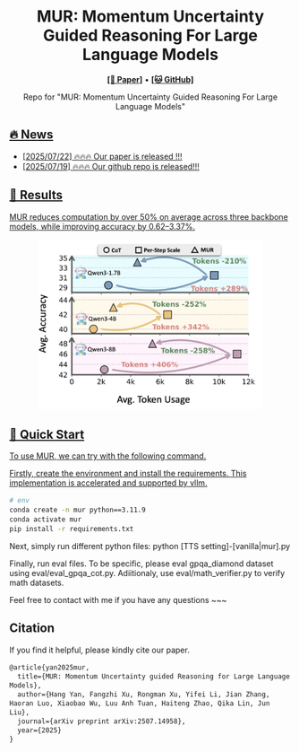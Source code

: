 <h1 align="center">
MUR: Momentum Uncertainty Guided Reasoning For Large
Language Models
</h1>

<p align="center">
  <!-- <a href="https://github.com/yayayacc/MUR/"><b>[🌐 PyPi Package]</b></a> • -->
  <a href="https://arxiv.org/abs/2507.14958"><b>[📜 Paper]</b></a> •
  <a href="https://github.com/yayayacc/MUR/"><b>[🐱 GitHub]</b></a>
  
</p>

<p align="center"> Repo for "MUR: Momentum Uncertainty Guided Reasoning For Large Language Models</a>"</p>
<a href="https://arxiv.org/abs/2507.14958" target="_blank">

## 🔥 News

- [2025/07/22] 🔥🔥🔥 Our paper is released !!!
- [2025/07/19] 🔥🔥🔥 Our github repo is released!!!

## 📖 Results

MUR reduces computation by over 50\% on average across three backbone models, while improving accuracy by 0.62–3.37\%.

<p align="center">
    <img src="./assets/Intro.png" alt="scaling" width="400">
</p>

## 🚀 Quick Start

To use MUR, we can try with the following command.

Firstly, create the environment and install the requirements. This implementation is accelerated and supported by vllm.

```bash
# env
conda create -n mur python==3.11.9
conda activate mur
pip install -r requirements.txt
```

Next, simply run different python files: python [TTS setting]-[vanilla|mur].py

Finally, run eval files. To be specific, please eval gpqa_diamond dataset using eval/eval_gpqa_cot.py. Adiitionaly, use eval/math_verifier.py to verify math datasets.

Feel free to contact with me if you have any questions ~~~

## Citation

If you find it helpful, please kindly cite our paper.
```
@article{yan2025mur,
  title={MUR: Momentum Uncertainty guided Reasoning for Large Language Models},
  author={Hang Yan, Fangzhi Xu, Rongman Xu, Yifei Li, Jian Zhang, Haoran Luo, Xiaobao Wu, Luu Anh Tuan, Haiteng Zhao, Qika Lin, Jun Liu},
  journal={arXiv preprint arXiv:2507.14958},
  year={2025}
}
```
